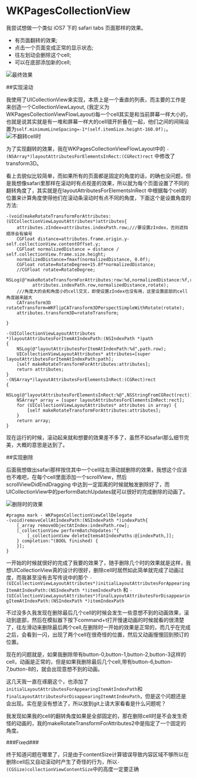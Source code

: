 # WKPagesCollectionView

我尝试想做一个类似 iOS7 下的 safari tabs 页面那样的效果。

* 有页面翻转的效果;
* 点击一个页面变成正常的显示状态;
* 往左划动会删除这个cell;
* 可以在底部添加新的cell;

![最终效果](http://farm4.staticflickr.com/3829/11171831814_9c5972bbe6_z.jpg)



##实现滚动

我使用了UICollectionView来实现，本质上是一个垂直的列表，而主要的工作是来创造一个CollectionViewLayout, (我定义为WKPagesCollectionViewFlowLayout)每一个cell其实是和当前屏幕一样大小的，也就是说其实就是有一堆和屏幕一样大的cell错开折叠在一起，他们之间的间隔设置为`self.minimumLineSpacing=-1*(self.itemSize.height-160.0f);`。
![不翻转cell时](http://farm6.staticflickr.com/5521/11171968153_7a7aeb5893_z.jpg)

为了实现翻转的效果，我在WKPagesCollectionViewFlowLayout中的 
`-(NSArray*)layoutAttributesForElementsInRect:(CGRect)rect` 中修改了transform3D。

看上去貌似比较简单，而如果所有的页面都是固定的角度的话，的确也没问题，但是我想像safari里那样在滚动时有点视差的效果，所以就为每个页面设置了不同的翻转角度了，其实就是在layoutAttributesForElementsInRect 中根据每个cell的位置来计算角度使得他们在滚动条滚动时有点不同的角度，下面这个是设置角度的方法:

```
-(void)makeRotateTransformForAttributes:(UICollectionViewLayoutAttributes*)attributes{
    attributes.zIndex=attributes.indexPath.row;///要设置zIndex，否则遮挡顺序会有编号
    CGFloat distance=attributes.frame.origin.y-self.collectionView.contentOffset.y;
    CGFloat normalizedDistance = distance / self.collectionView.frame.size.height;
    normalizedDistance=fmaxf(normalizedDistance, 0.0f);
    CGFloat rotate=RotateDegree+15.0f*normalizedDistance;
    //CGFloat rotate=RotateDegree;
    NSLog(@"makeRotateTransformForAttributes:row:%d,normalizedDistance:%f,rotate:%f",
          attributes.indexPath.row,normalizedDistance,rotate);
    ///角度大的会和角度小的cell交叉，即使设置zIndex也没有用，这里设置底部的cell角度越来越大
    CATransform3D rotateTransform=WKFlipCATransform3DPerspectSimpleWithRotate(rotate);
    attributes.transform3D=rotateTransform;
    
}
```

```
-(UICollectionViewLayoutAttributes *)layoutAttributesForItemAtIndexPath:(NSIndexPath *)path
{
    NSLog(@"layoutAttributesForItemAtIndexPath:%d",path.row);
    UICollectionViewLayoutAttributes* attributes=[super layoutAttributesForItemAtIndexPath:path];
    [self makeRotateTransformForAttributes:attributes];
    return attributes;
}
-(NSArray*)layoutAttributesForElementsInRect:(CGRect)rect
{
    NSLog(@"layoutAttributesForElementsInRect:%@",NSStringFromCGRect(rect));
    NSArray* array = [super layoutAttributesForElementsInRect:rect];
    for (UICollectionViewLayoutAttributes* attributes in array) {
        [self makeRotateTransformForAttributes:attributes];
    }
    return array;
}
```

现在运行的时候，滚动起来就和想要的效果差不多了，虽然不如safari那么细节完美，大概的意思是达到了。

##实现删除

后面我想做出safari那样按住其中一个cell往左滑动就删除的效果，我想这个应该也不难吧，在每个cell里面添加一个scrollView，然后scrollViewDidEndDragging 中达到一定距离的时候就触发删除好了，而UICollectionView中的performBatchUpdates就可以很好的完成删除的动画了。

![删除时的效果](http://farm4.staticflickr.com/3831/11171811316_c681d80cc2_z.jpg)

```
#pragma mark - WKPagesCollectionViewCellDelegate
-(void)removeCellAtIndexPath:(NSIndexPath *)indexPath{
    [_array removeObjectAtIndex:indexPath.row];
    [_collectionView performBatchUpdates:^{
        [_collectionView deleteItemsAtIndexPaths:@[indexPath,]];
    } completion:^(BOOL finished) {
    }];
}
```
一开始的时候就很好的完成了我要的效果了，随手删除几个时的效果就是这样，我想UICollectionView真的设计的很好，删除cell时居然如此简单就完成了动画过度，而我甚至没有去写传说中的那个 `-(UICollectionViewLayoutAttributes*)initialLayoutAttributesForAppearingItemAtIndexPath:(NSIndexPath *)itemIndexPath` 和 `-(UICollectionViewLayoutAttributes*)finalLayoutAttributesForDisappearingItemAtIndexPath:(NSIndexPath *)itemIndexPath`

不过没多久我发现在删除最后几个cell的时候会发生一些意想不到的动画效果，滚动到底部，然后在模拟器下按下command+t打开慢速动画的时候就看的很清楚了，往左滑动来删除最后两个cell,在删除时一开始的效果是正常的，而几乎在完成之后，会看到一闪，出现了两个cell在很奇怪的位置，然后又动画慢慢回到预订的位置。

现在的问题就是，如果我删除带有button-0,button-1,button-2,button-3这样的cell，动画是正常的，但是如果我删除最后几个cell,带有button-6,button-7,button-8的，就会出现意想不到的动画。

这几天我一直在琢磨这个，也添加了`initialLayoutAttributesForAppearingItemAtIndexPath`和 `finalLayoutAttributesForDisappearingItemAtIndexPath`，但是这个问题还是会出现。实在是没有想法了，所以放到git上请大家看看是什么问题呢？

我发现如果我的cell的翻转角度如果是全部固定的，那在删除cell时是不会发生奇怪的动画的，我的makeRotateTransformForAttributes2中是指定了一个固定的角度。

###Fixed###

终于知道问题在哪里了，只是由于contentSize计算错误导致内容区域不够所以在删除cell后又自动滚动时产生了奇怪的行为，所以`-(CGSize)collectionViewContentSize`中的高度一定要正确